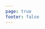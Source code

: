 ```yaml
---
page: true
footer: false
---
```


<script setup>
import EventsPage from './components/EventsPage.vue'
</script>

<EventsPage />
